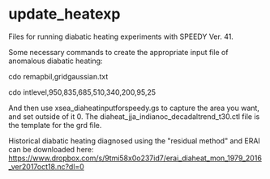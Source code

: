 # update_heatexp
Files for running diabatic heating experiments with SPEEDY Ver. 41.

Some necessary commands to create the appropriate input file of anomalous diabatic heating:

cdo remapbil,gridgaussian.txt

cdo intlevel,950,835,685,510,340,200,95,25

And then use xsea_diaheatinputforspeedy.gs to capture the area you want, and set outside of it 0. The diaheat_jja_indianoc_decadaltrend_t30.ctl file is the template for the grd file.

Historical diabatic heating diagnosed using the "residual method" and ERAI can be downloaded here:
https://www.dropbox.com/s/9tmi58x0o237id7/erai_diaheat_mon_1979_2016_ver2017oct18.nc?dl=0

